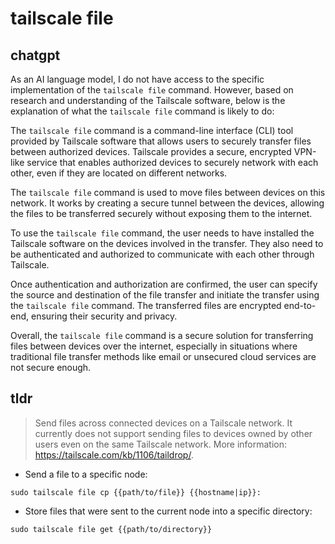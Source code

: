 # tailscale file 
## chatgpt 
As an AI language model, I do not have access to the specific implementation of the `tailscale file` command. However, based on research and understanding of the Tailscale software, below is the explanation of what the `tailscale file` command is likely to do:

The `tailscale file` command is a command-line interface (CLI) tool provided by Tailscale software that allows users to securely transfer files between authorized devices. Tailscale provides a secure, encrypted VPN-like service that enables authorized devices to securely network with each other, even if they are located on different networks.

The `tailscale file` command is used to move files between devices on this network. It works by creating a secure tunnel between the devices, allowing the files to be transferred securely without exposing them to the internet.

To use the `tailscale file` command, the user needs to have installed the Tailscale software on the devices involved in the transfer. They also need to be authenticated and authorized to communicate with each other through Tailscale.

Once authentication and authorization are confirmed, the user can specify the source and destination of the file transfer and initiate the transfer using the `tailscale file` command. The transferred files are encrypted end-to-end, ensuring their security and privacy.

Overall, the `tailscale file` command is a secure solution for transferring files between devices over the internet, especially in situations where traditional file transfer methods like email or unsecured cloud services are not secure enough. 

## tldr 
 
> Send files across connected devices on a Tailscale network.
> It currently does not support sending files to devices owned by other users even on the same Tailscale network.
> More information: <https://tailscale.com/kb/1106/taildrop/>.

- Send a file to a specific node:

`sudo tailscale file cp {{path/to/file}} {{hostname|ip}}:`

- Store files that were sent to the current node into a specific directory:

`sudo tailscale file get {{path/to/directory}}`
